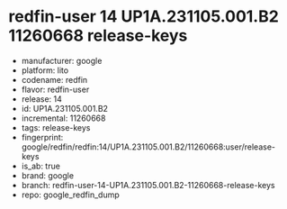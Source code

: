 # redfin-user 14 UP1A.231105.001.B2 11260668 release-keys
- manufacturer: google
- platform: lito
- codename: redfin
- flavor: redfin-user
- release: 14
- id: UP1A.231105.001.B2
- incremental: 11260668
- tags: release-keys
- fingerprint: google/redfin/redfin:14/UP1A.231105.001.B2/11260668:user/release-keys
- is_ab: true
- brand: google
- branch: redfin-user-14-UP1A.231105.001.B2-11260668-release-keys
- repo: google_redfin_dump
